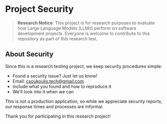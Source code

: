 # Project Security 

> **Research Notice**: This project is for research purposes to evaluate how Large Language Models (LLMs) perform on software development projects. Everyone is welcome to contribute to this repository as part of this research test.

## About Security

Since this is a research testing project, we keep security procedures simple:

* Found a security issue? Just let us know!
* Email: [csoukoulis.tech@gmail.com](mailto:csoukoulis.tech@gmail.com)
* Include what you found and how to reproduce it
* We'll look into it when we can

This is not a production application, so while we appreciate security reports, our response times and processes are informal.

Thank you for participating in this research project! 